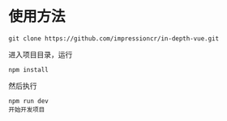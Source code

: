 # 使用方法
```
git clone https://github.com/impressioncr/in-depth-vue.git
```
进入项目目录，运行
```
npm install
```
然后执行
```
npm run dev
开始开发项目
